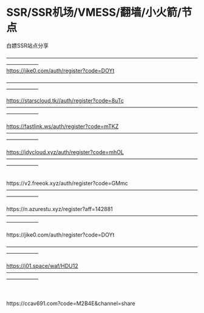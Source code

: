 # SSR/SSR机场/VMESS/翻墙/小火箭/节点
白嫖SSR站点分享


——————————————————————————————————————————  
https://jike0.com/auth/register?code=DOYt

                                        
—————————————————————————————————————————— </br>

https://starscloud.tk//auth/register?code=8uTc
</br> 
—————————————————————————————————————————— 
</br> 
</br>
https://fastlink.ws/auth/register?code=mTKZ
—————————————————————————————————————————— 
</br>
</br>
https://jdycloud.xyz/auth/register?code=mhOL
</br>
—————————————————————————————————————————— 
</br>

</br>
https://v2.freeok.xyz/auth/register?code=GMmc

</br>
—————————————————————————————————————————— 
</br>
</br>
https://n.azurestu.xyz/register?aff=142881
</br>
—————————————————————————————————————————— 
</br>
</br>
https://jike0.com/auth/register?code=DOYt
</br>

—————————————————————————————————————————— 
</br>
</br>
https://j01.space/waf/HDU12
</br>
—————————————————————————————————————————— 

</br>
</br>
https://ccav691.com?code=M2B4E&channel=share

</br>

